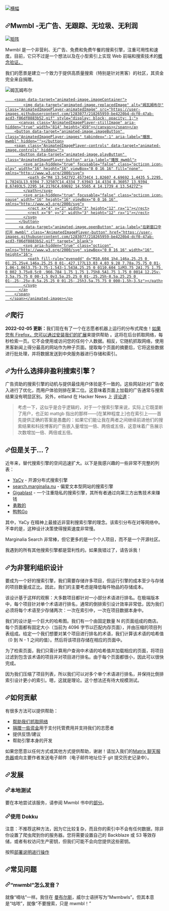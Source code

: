 <div class="Box-sc-g0xbh4-0 bJMeLZ js-snippet-clipboard-copy-unpositioned" data-hpc="true"><article class="markdown-body entry-content container-lg" itemprop="text"><p dir="auto"><a target="_blank" rel="noopener noreferrer" href="/mwmbl/mwmbl/blob/main/docs/assets/images/banner_mwmbl.svg"><img src="/mwmbl/mwmbl/raw/main/docs/assets/images/banner_mwmbl.svg" alt="横幅" style="max-width: 100%;"></a></p>
<h1 tabindex="-1" dir="auto"><a id="user-content-mwmbl---no-ads-no-tracking-no-cruft-no-profit" class="anchor" aria-hidden="true" tabindex="-1" href="#mwmbl---no-ads-no-tracking-no-cruft-no-profit"><svg class="octicon octicon-link" viewBox="0 0 16 16" version="1.1" width="16" height="16" aria-hidden="true"><path d="m7.775 3.275 1.25-1.25a3.5 3.5 0 1 1 4.95 4.95l-2.5 2.5a3.5 3.5 0 0 1-4.95 0 .751.751 0 0 1 .018-1.042.751.751 0 0 1 1.042-.018 1.998 1.998 0 0 0 2.83 0l2.5-2.5a2.002 2.002 0 0 0-2.83-2.83l-1.25 1.25a.751.751 0 0 1-1.042-.018.751.751 0 0 1-.018-1.042Zm-4.69 9.64a1.998 1.998 0 0 0 2.83 0l1.25-1.25a.751.751 0 0 1 1.042.018.751.751 0 0 1 .018 1.042l-1.25 1.25a3.5 3.5 0 1 1-4.95-4.95l2.5-2.5a3.5 3.5 0 0 1 4.95 0 .751.751 0 0 1-.018 1.042.751.751 0 0 1-1.042.018 1.998 1.998 0 0 0-2.83 0l-2.5 2.5a1.998 1.998 0 0 0 0 2.83Z"></path></svg></a><font style="vertical-align: inherit;"><font style="vertical-align: inherit;">Mwmbl -</font></font><strong><font style="vertical-align: inherit;"><font style="vertical-align: inherit;">无广告、无跟踪、无垃圾、无利润</font></font></strong></h1>
<p dir="auto"><a href="https://matrix.to/#/#mwmbl:matrix.org" rel="nofollow"><img src="https://camo.githubusercontent.com/dc03dba1c5fb5a655a82e25c1b15b0dcd343f301359def98d4b500d63aae1323/68747470733a2f2f696d672e736869656c64732e696f2f6d61747269782f6d776d626c3a6d61747269782e6f7267" alt="矩阵" data-canonical-src="https://img.shields.io/matrix/mwmbl:matrix.org" style="max-width: 100%;"></a></p>
<p dir="auto"><font style="vertical-align: inherit;"><font style="vertical-align: inherit;">Mwmbl 是一个非营利、无广告、免费和免费午餐的搜索引擎，注重可用性和速度。</font><font style="vertical-align: inherit;">目前，它只不过是一个想法以及</font><font style="vertical-align: inherit;">在小型索引上实现 Web 前端和搜索技术的</font></font><a href="https://mwmbl.org/" rel="nofollow"><font style="vertical-align: inherit;"><font style="vertical-align: inherit;">概念验证。</font></font></a><font style="vertical-align: inherit;"></font></p>
<p dir="auto"><font style="vertical-align: inherit;"><font style="vertical-align: inherit;">我们的愿景是建立一个致力于提供高质量搜索（特别是针对黑客）的社区，其资金完全来自捐赠。</font></font></p>
<p dir="auto"><animated-image data-catalyst=""><a target="_blank" rel="noopener noreferrer nofollow" href="https://user-images.githubusercontent.com/1283077/218265959-be4220b4-dcf0-47ab-acd3-f06df0883b52.gif" data-target="animated-image.originalLink"><img src="https://user-images.githubusercontent.com/1283077/218265959-be4220b4-dcf0-47ab-acd3-f06df0883b52.gif" alt="姆瓦姆布尔" style="max-width: 100%; display: inline-block;" data-target="animated-image.originalImage"></a>
      <span class="AnimatedImagePlayer" data-target="animated-image.player" hidden="">
        <a data-target="animated-image.replacedLink" class="AnimatedImagePlayer-images" href="https://user-images.githubusercontent.com/1283077/218265959-be4220b4-dcf0-47ab-acd3-f06df0883b52.gif" target="_blank">
          
        <span data-target="animated-image.imageContainer">
            <img data-target="animated-image.replacedImage" alt="姆瓦姆布尔" class="AnimatedImagePlayer-animatedImage" src="https://user-images.githubusercontent.com/1283077/218265959-be4220b4-dcf0-47ab-acd3-f06df0883b52.gif" style="display: block; opacity: 1;">
          <canvas class="AnimatedImagePlayer-stillImage" aria-hidden="true" width="814" height="459"></canvas></span></a>
        <button data-target="animated-image.imageButton" class="AnimatedImagePlayer-images" tabindex="-1" aria-label="播放 mwmbl" hidden=""></button>
        <span class="AnimatedImagePlayer-controls" data-target="animated-image.controls" hidden="">
          <button data-target="animated-image.playButton" class="AnimatedImagePlayer-button" aria-label="播放 mwmbl">
            <svg aria-hidden="true" focusable="false" class="octicon icon-play" width="16" height="16" viewBox="0 0 16 16" fill="none" xmlns="http://www.w3.org/2000/svg">
              <path d="M4 13.5427V2.45734C4 1.82607 4.69692 1.4435 5.2295 1.78241L13.9394 7.32507C14.4334 7.63943 14.4334 8.36057 13.9394 8.67493L5.2295 14.2176C4.69692 14.5565 4 14.1739 4 13.5427Z">
            </path></svg>
            <svg aria-hidden="true" focusable="false" class="octicon icon-pause" width="16" height="16" viewBox="0 0 16 16" xmlns="http://www.w3.org/2000/svg">
              <rect x="4" y="2" width="3" height="12" rx="1"></rect>
              <rect x="9" y="2" width="3" height="12" rx="1"></rect>
            </svg>
          </button>
          <a data-target="animated-image.openButton" aria-label="在新窗口中打开 mwmbl" class="AnimatedImagePlayer-button" href="https://user-images.githubusercontent.com/1283077/218265959-be4220b4-dcf0-47ab-acd3-f06df0883b52.gif" target="_blank">
            <svg aria-hidden="true" class="octicon" xmlns="http://www.w3.org/2000/svg" viewBox="0 0 16 16" width="16" height="16">
              <path fill-rule="evenodd" d="M10.604 1h4.146a.25.25 0 01.25.25v4.146a.25.25 0 01-.427.177L13.03 4.03 9.28 7.78a.75.75 0 01-1.06-1.06l3.75-3.75-1.543-1.543A.25.25 0 0110.604 1zM3.75 2A1.75 1.75 0 002 3.75v8.5c0 .966.784 1.75 1.75 1.75h8.5A1.75 1.75 0 0014 12.25v-3.5a.75.75 0 00-1.5 0v3.5a.25.25 0 01-.25.25h-8.5a.25.25 0 01-.25-.25v-8.5a.25.25 0 01.25-.25h3.5a.75.75 0 000-1.5h-3.5z"></path>
            </svg>
          </a>
        </span>
      </span></animated-image></p>
<h1 tabindex="-1" dir="auto"><a id="user-content-crawling" class="anchor" aria-hidden="true" tabindex="-1" href="#crawling"><svg class="octicon octicon-link" viewBox="0 0 16 16" version="1.1" width="16" height="16" aria-hidden="true"><path d="m7.775 3.275 1.25-1.25a3.5 3.5 0 1 1 4.95 4.95l-2.5 2.5a3.5 3.5 0 0 1-4.95 0 .751.751 0 0 1 .018-1.042.751.751 0 0 1 1.042-.018 1.998 1.998 0 0 0 2.83 0l2.5-2.5a2.002 2.002 0 0 0-2.83-2.83l-1.25 1.25a.751.751 0 0 1-1.042-.018.751.751 0 0 1-.018-1.042Zm-4.69 9.64a1.998 1.998 0 0 0 2.83 0l1.25-1.25a.751.751 0 0 1 1.042.018.751.751 0 0 1 .018 1.042l-1.25 1.25a3.5 3.5 0 1 1-4.95-4.95l2.5-2.5a3.5 3.5 0 0 1 4.95 0 .751.751 0 0 1-.018 1.042.751.751 0 0 1-1.042.018 1.998 1.998 0 0 0-2.83 0l-2.5 2.5a1.998 1.998 0 0 0 0 2.83Z"></path></svg></a><font style="vertical-align: inherit;"><font style="vertical-align: inherit;">爬行</font></font></h1>
<p dir="auto"><strong><font style="vertical-align: inherit;"><font style="vertical-align: inherit;">2022-02-05 更新：</font></font></strong><font style="vertical-align: inherit;"><font style="vertical-align: inherit;">我们现在有了一个在志愿者机器上运行的分布式爬虫！</font></font><a href="https://addons.mozilla.org/en-GB/firefox/addon/mwmbl-web-crawler/" rel="nofollow"><font style="vertical-align: inherit;"><font style="vertical-align: inherit;">如果您有 Firefox，您可以通过安装我们的扩展</font></font></a><font style="vertical-align: inherit;"><font style="vertical-align: inherit;">来提供帮助
</font><font style="vertical-align: inherit;">。</font><font style="vertical-align: inherit;">这将在后台抓取网络，每秒检索一页。</font><font style="vertical-align: inherit;">它不会使用或访问您的任何个人数据。</font><font style="vertical-align: inherit;">相反，它随机抓取网络，使用黑客新闻上得分最高的网站作为种子页面。</font><font style="vertical-align: inherit;">提取每个页面的摘要后，它将这些数据进行批处理，并将数据发送到中央服务器进行存储和索引。</font></font></p>
<h1 tabindex="-1" dir="auto"><a id="user-content-why-a-non-profit-search-engine" class="anchor" aria-hidden="true" tabindex="-1" href="#why-a-non-profit-search-engine"><svg class="octicon octicon-link" viewBox="0 0 16 16" version="1.1" width="16" height="16" aria-hidden="true"><path d="m7.775 3.275 1.25-1.25a3.5 3.5 0 1 1 4.95 4.95l-2.5 2.5a3.5 3.5 0 0 1-4.95 0 .751.751 0 0 1 .018-1.042.751.751 0 0 1 1.042-.018 1.998 1.998 0 0 0 2.83 0l2.5-2.5a2.002 2.002 0 0 0-2.83-2.83l-1.25 1.25a.751.751 0 0 1-1.042-.018.751.751 0 0 1-.018-1.042Zm-4.69 9.64a1.998 1.998 0 0 0 2.83 0l1.25-1.25a.751.751 0 0 1 1.042.018.751.751 0 0 1 .018 1.042l-1.25 1.25a3.5 3.5 0 1 1-4.95-4.95l2.5-2.5a3.5 3.5 0 0 1 4.95 0 .751.751 0 0 1-.018 1.042.751.751 0 0 1-1.042.018 1.998 1.998 0 0 0-2.83 0l-2.5 2.5a1.998 1.998 0 0 0 0 2.83Z"></path></svg></a><font style="vertical-align: inherit;"><font style="vertical-align: inherit;">为什么选择非盈利搜索引擎？</font></font></h1>
<p dir="auto"><font style="vertical-align: inherit;"><font style="vertical-align: inherit;">广告资助的搜索引擎的动机与提供最佳用户体验是不一致的。</font><font style="vertical-align: inherit;">这些网站针对广告收入进行了优化，而用户体验则排在第二位。</font><font style="vertical-align: inherit;">这意味着页面上加载的广告通常与搜索结果没有明显区别。</font><font style="vertical-align: inherit;">另外，eitland 在 Hacker News 上
</font></font><a href="https://news.ycombinator.com/item?id=29427442" rel="nofollow"><font style="vertical-align: inherit;"><font style="vertical-align: inherit;">评论道</font></font></a><font style="vertical-align: inherit;"><font style="vertical-align: inherit;">：</font></font></p>
<blockquote>
<p dir="auto"><font style="vertical-align: inherit;"><font style="vertical-align: inherit;">考虑一下，这似乎是合乎逻辑的，对于一个搜索引擎来说，实际上它既垄断了用户，也正如 mattgb 指出的那样——[在某种程度上]也在索引上——首先提供正确的答案是愚蠢的：如果它们能让我在两者之间继续前进他们的搜索结果和科技博客的广告嵌入量增加一倍、两倍或五倍，这意味着广告展示次数增加一倍、两倍或五倍。</font></font></p>
</blockquote>
<h1 tabindex="-1" dir="auto"><a id="user-content-but-what-about" class="anchor" aria-hidden="true" tabindex="-1" href="#but-what-about"><svg class="octicon octicon-link" viewBox="0 0 16 16" version="1.1" width="16" height="16" aria-hidden="true"><path d="m7.775 3.275 1.25-1.25a3.5 3.5 0 1 1 4.95 4.95l-2.5 2.5a3.5 3.5 0 0 1-4.95 0 .751.751 0 0 1 .018-1.042.751.751 0 0 1 1.042-.018 1.998 1.998 0 0 0 2.83 0l2.5-2.5a2.002 2.002 0 0 0-2.83-2.83l-1.25 1.25a.751.751 0 0 1-1.042-.018.751.751 0 0 1-.018-1.042Zm-4.69 9.64a1.998 1.998 0 0 0 2.83 0l1.25-1.25a.751.751 0 0 1 1.042.018.751.751 0 0 1 .018 1.042l-1.25 1.25a3.5 3.5 0 1 1-4.95-4.95l2.5-2.5a3.5 3.5 0 0 1 4.95 0 .751.751 0 0 1-.018 1.042.751.751 0 0 1-1.042.018 1.998 1.998 0 0 0-2.83 0l-2.5 2.5a1.998 1.998 0 0 0 0 2.83Z"></path></svg></a><font style="vertical-align: inherit;"><font style="vertical-align: inherit;">但是关于...？</font></font></h1>
<p dir="auto"><font style="vertical-align: inherit;"><font style="vertical-align: inherit;">近年来，替代搜索引擎的空间迅速扩大。</font><font style="vertical-align: inherit;">以下是我感兴趣的一些非常不完整的列表：</font></font></p>
<ul dir="auto">
<li><a href="https://yacy.net/" rel="nofollow"><font style="vertical-align: inherit;"><font style="vertical-align: inherit;">YaCy</font></font></a><font style="vertical-align: inherit;"><font style="vertical-align: inherit;"> - 开源分布式搜索引擎</font></font></li>
<li><a href="https://search.marginalia.nu/" rel="nofollow"><font style="vertical-align: inherit;"><font style="vertical-align: inherit;">search.marginalia.nu</font></font></a><font style="vertical-align: inherit;"><font style="vertical-align: inherit;"> - 偏爱文本型网站的搜索引擎</font></font></li>
<li><a href="https://gigablast.com/" rel="nofollow"><font style="vertical-align: inherit;"><font style="vertical-align: inherit;">Gigablast</font></font></a><font style="vertical-align: inherit;"><font style="vertical-align: inherit;"> - 一个注重隐私的搜索引擎，其所有者通过向第三方出售技术来赚钱</font></font></li>
<li><a href="https://search.brave.com/" rel="nofollow"><font style="vertical-align: inherit;"><font style="vertical-align: inherit;">勇敢的</font></font></a></li>
<li><a href="https://duckduckgo.com/" rel="nofollow"><font style="vertical-align: inherit;"><font style="vertical-align: inherit;">鸭鸭Go</font></font></a></li>
</ul>
<p dir="auto"><font style="vertical-align: inherit;"><font style="vertical-align: inherit;">其中，YaCy 在精神上最接近非营利搜索引擎的理念。</font><font style="vertical-align: inherit;">该索引分布在对等网络中。</font><font style="vertical-align: inherit;">不幸的是，这种设计决策使得搜索速度非常慢。</font></font></p>
<p dir="auto"><font style="vertical-align: inherit;"><font style="vertical-align: inherit;">Marginalia Search 非常棒，但它更多的是一个个人项目，而不是一个开源社区。</font></font></p>
<p dir="auto"><font style="vertical-align: inherit;"><font style="vertical-align: inherit;">我遇到的所有其他搜索引擎都是营利性的。</font><font style="vertical-align: inherit;">如果我错过了，请告诉我！</font></font></p>
<h1 tabindex="-1" dir="auto"><a id="user-content-designing-for-non-profit" class="anchor" aria-hidden="true" tabindex="-1" href="#designing-for-non-profit"><svg class="octicon octicon-link" viewBox="0 0 16 16" version="1.1" width="16" height="16" aria-hidden="true"><path d="m7.775 3.275 1.25-1.25a3.5 3.5 0 1 1 4.95 4.95l-2.5 2.5a3.5 3.5 0 0 1-4.95 0 .751.751 0 0 1 .018-1.042.751.751 0 0 1 1.042-.018 1.998 1.998 0 0 0 2.83 0l2.5-2.5a2.002 2.002 0 0 0-2.83-2.83l-1.25 1.25a.751.751 0 0 1-1.042-.018.751.751 0 0 1-.018-1.042Zm-4.69 9.64a1.998 1.998 0 0 0 2.83 0l1.25-1.25a.751.751 0 0 1 1.042.018.751.751 0 0 1 .018 1.042l-1.25 1.25a3.5 3.5 0 1 1-4.95-4.95l2.5-2.5a3.5 3.5 0 0 1 4.95 0 .751.751 0 0 1-.018 1.042.751.751 0 0 1-1.042.018 1.998 1.998 0 0 0-2.83 0l-2.5 2.5a1.998 1.998 0 0 0 0 2.83Z"></path></svg></a><font style="vertical-align: inherit;"><font style="vertical-align: inherit;">为非营利组织设计</font></font></h1>
<p dir="auto"><font style="vertical-align: inherit;"><font style="vertical-align: inherit;">要成为一个好的搜索引擎，我们需要存储许多项目，但运行引擎的成本至少与存储的项目数量成正比。</font><font style="vertical-align: inherit;">因此，我们的主要考虑是降低每件物品的存储成本。</font></font></p>
<p dir="auto"><font style="vertical-align: inherit;"><font style="vertical-align: inherit;">该设计基于这样的观察：大多数项目都针对一小部分术语进行排名。</font><font style="vertical-align: inherit;">在极端版本中，每个项目针对单个术语进行排名，通常的倒排索引设计效率非常低，因为我们必须将每个术语至少存储两次：一次在索引中，一次在项目数据本身中。</font></font></p>
<p dir="auto"><font style="vertical-align: inherit;"><font style="vertical-align: inherit;">我们的设计是一个巨大的哈希图。</font><font style="vertical-align: inherit;">我们有一个由固定数量 N 的页面组成的商店。</font><font style="vertical-align: inherit;">每个页面都有固定大小（当前为 4096 字节以匹配内存页面），并由压缩的项目列表组成。</font><font style="vertical-align: inherit;">给定一个我们想要对某个项目进行排名的术语，我们计算该术语的哈希值（0 到 N - 1 之间的值）。然后将该项目存储在相应的页面中。</font></font></p>
<p dir="auto"><font style="vertical-align: inherit;"><font style="vertical-align: inherit;">为了检索页面，我们只需计算用户查询中术语的哈希值并加载相应的页面，将项目过滤到包含该术语的项目并对项目进行排名。</font><font style="vertical-align: inherit;">由于每个页面都很小，因此可以很快完成。</font></font></p>
<p dir="auto"><font style="vertical-align: inherit;"><font style="vertical-align: inherit;">因为我们压缩了项目列表，所以我们可以对多个单个术语进行排名，并保持比倒排索引设计更小的索引。</font><font style="vertical-align: inherit;">嗯，这就是理论。</font><font style="vertical-align: inherit;">这个想法还有待大规模测试。</font></font></p>
<h1 tabindex="-1" dir="auto"><a id="user-content-how-to-contribute" class="anchor" aria-hidden="true" tabindex="-1" href="#how-to-contribute"><svg class="octicon octicon-link" viewBox="0 0 16 16" version="1.1" width="16" height="16" aria-hidden="true"><path d="m7.775 3.275 1.25-1.25a3.5 3.5 0 1 1 4.95 4.95l-2.5 2.5a3.5 3.5 0 0 1-4.95 0 .751.751 0 0 1 .018-1.042.751.751 0 0 1 1.042-.018 1.998 1.998 0 0 0 2.83 0l2.5-2.5a2.002 2.002 0 0 0-2.83-2.83l-1.25 1.25a.751.751 0 0 1-1.042-.018.751.751 0 0 1-.018-1.042Zm-4.69 9.64a1.998 1.998 0 0 0 2.83 0l1.25-1.25a.751.751 0 0 1 1.042.018.751.751 0 0 1 .018 1.042l-1.25 1.25a3.5 3.5 0 1 1-4.95-4.95l2.5-2.5a3.5 3.5 0 0 1 4.95 0 .751.751 0 0 1-.018 1.042.751.751 0 0 1-1.042.018 1.998 1.998 0 0 0-2.83 0l-2.5 2.5a1.998 1.998 0 0 0 0 2.83Z"></path></svg></a><font style="vertical-align: inherit;"><font style="vertical-align: inherit;">如何贡献</font></font></h1>
<p dir="auto"><font style="vertical-align: inherit;"><font style="vertical-align: inherit;">有很多方法可以提供帮助：</font></font></p>
<ul dir="auto">
<li><a href="https://addons.mozilla.org/en-GB/firefox/addon/mwmbl-web-crawler/" rel="nofollow"><font style="vertical-align: inherit;"><font style="vertical-align: inherit;">帮助我们抓取网络</font></font></a></li>
<li><a href="https://opencollective.com/mwmbl" rel="nofollow"><font style="vertical-align: inherit;"><font style="vertical-align: inherit;">捐赠一些资金</font></font></a><font style="vertical-align: inherit;"><font style="vertical-align: inherit;">用于支付托管费用并支持我们的志愿者</font></font></li>
<li><font style="vertical-align: inherit;"><font style="vertical-align: inherit;">提供反馈/建议</font></font></li>
<li><font style="vertical-align: inherit;"><font style="vertical-align: inherit;">帮助引擎本身的开发</font></font></li>
</ul>
<p dir="auto"><font style="vertical-align: inherit;"><font style="vertical-align: inherit;">如果您愿意以任何方式或其他方式提供帮助，谢谢！</font><font style="vertical-align: inherit;">请加入我们的</font></font><a href="https://matrix.to/#/#mwmbl:matrix.org" rel="nofollow"><font style="vertical-align: inherit;"><font style="vertical-align: inherit;">Matrix 聊天服务器</font></font></a><font style="vertical-align: inherit;"><font style="vertical-align: inherit;">或向主要作者发送电子邮件（电子邮件地址位于 git 提交历史记录中）。</font></font></p>
<h1 tabindex="-1" dir="auto"><a id="user-content-development" class="anchor" aria-hidden="true" tabindex="-1" href="#development"><svg class="octicon octicon-link" viewBox="0 0 16 16" version="1.1" width="16" height="16" aria-hidden="true"><path d="m7.775 3.275 1.25-1.25a3.5 3.5 0 1 1 4.95 4.95l-2.5 2.5a3.5 3.5 0 0 1-4.95 0 .751.751 0 0 1 .018-1.042.751.751 0 0 1 1.042-.018 1.998 1.998 0 0 0 2.83 0l2.5-2.5a2.002 2.002 0 0 0-2.83-2.83l-1.25 1.25a.751.751 0 0 1-1.042-.018.751.751 0 0 1-.018-1.042Zm-4.69 9.64a1.998 1.998 0 0 0 2.83 0l1.25-1.25a.751.751 0 0 1 1.042.018.751.751 0 0 1 .018 1.042l-1.25 1.25a3.5 3.5 0 1 1-4.95-4.95l2.5-2.5a3.5 3.5 0 0 1 4.95 0 .751.751 0 0 1-.018 1.042.751.751 0 0 1-1.042.018 1.998 1.998 0 0 0-2.83 0l-2.5 2.5a1.998 1.998 0 0 0 0 2.83Z"></path></svg></a><font style="vertical-align: inherit;"><font style="vertical-align: inherit;">发展</font></font></h1>
<h3 tabindex="-1" dir="auto"><a id="user-content-local-testing" class="anchor" aria-hidden="true" tabindex="-1" href="#local-testing"><svg class="octicon octicon-link" viewBox="0 0 16 16" version="1.1" width="16" height="16" aria-hidden="true"><path d="m7.775 3.275 1.25-1.25a3.5 3.5 0 1 1 4.95 4.95l-2.5 2.5a3.5 3.5 0 0 1-4.95 0 .751.751 0 0 1 .018-1.042.751.751 0 0 1 1.042-.018 1.998 1.998 0 0 0 2.83 0l2.5-2.5a2.002 2.002 0 0 0-2.83-2.83l-1.25 1.25a.751.751 0 0 1-1.042-.018.751.751 0 0 1-.018-1.042Zm-4.69 9.64a1.998 1.998 0 0 0 2.83 0l1.25-1.25a.751.751 0 0 1 1.042.018.751.751 0 0 1 .018 1.042l-1.25 1.25a3.5 3.5 0 1 1-4.95-4.95l2.5-2.5a3.5 3.5 0 0 1 4.95 0 .751.751 0 0 1-.018 1.042.751.751 0 0 1-1.042.018 1.998 1.998 0 0 0-2.83 0l-2.5 2.5a1.998 1.998 0 0 0 0 2.83Z"></path></svg></a><font style="vertical-align: inherit;"><font style="vertical-align: inherit;">本地测试</font></font></h3>
<p dir="auto"><font style="vertical-align: inherit;"><font style="vertical-align: inherit;">要在本地尝试该服务，请参阅 Mwmbl 书中的</font></font><a href="https://book.mwmbl.org/page/developers/" rel="nofollow"><font style="vertical-align: inherit;"><font style="vertical-align: inherit;">部分</font></font></a><font style="vertical-align: inherit;"><font style="vertical-align: inherit;">。</font></font></p>
<h3 tabindex="-1" dir="auto"><a id="user-content-using-dokku" class="anchor" aria-hidden="true" tabindex="-1" href="#using-dokku"><svg class="octicon octicon-link" viewBox="0 0 16 16" version="1.1" width="16" height="16" aria-hidden="true"><path d="m7.775 3.275 1.25-1.25a3.5 3.5 0 1 1 4.95 4.95l-2.5 2.5a3.5 3.5 0 0 1-4.95 0 .751.751 0 0 1 .018-1.042.751.751 0 0 1 1.042-.018 1.998 1.998 0 0 0 2.83 0l2.5-2.5a2.002 2.002 0 0 0-2.83-2.83l-1.25 1.25a.751.751 0 0 1-1.042-.018.751.751 0 0 1-.018-1.042Zm-4.69 9.64a1.998 1.998 0 0 0 2.83 0l1.25-1.25a.751.751 0 0 1 1.042.018.751.751 0 0 1 .018 1.042l-1.25 1.25a3.5 3.5 0 1 1-4.95-4.95l2.5-2.5a3.5 3.5 0 0 1 4.95 0 .751.751 0 0 1-.018 1.042.751.751 0 0 1-1.042.018 1.998 1.998 0 0 0-2.83 0l-2.5 2.5a1.998 1.998 0 0 0 0 2.83Z"></path></svg></a><font style="vertical-align: inherit;"><font style="vertical-align: inherit;">使用 Dokku</font></font></h3>
<p dir="auto"><font style="vertical-align: inherit;"><font style="vertical-align: inherit;">注意：不推荐这种方法，因为它比较复杂，而且你的索引中不会有任何数据，除非你设置了爬虫爬到你的服务器。</font><font style="vertical-align: inherit;">您将需要设置自己的 Backblaze 或 S3 等效存储，或者有权访问生产密钥，但我们可能不会向您提供这些密钥。</font></font></p>
<p dir="auto"><font style="vertical-align: inherit;"><font style="vertical-align: inherit;">按照</font></font><a href="https://github.com/mwmbl/mwmbl/wiki/Deployment"><font style="vertical-align: inherit;"><font style="vertical-align: inherit;">部署说明进行操作</font></font></a></p>
<h1 tabindex="-1" dir="auto"><a id="user-content-frequently-asked-question" class="anchor" aria-hidden="true" tabindex="-1" href="#frequently-asked-question"><svg class="octicon octicon-link" viewBox="0 0 16 16" version="1.1" width="16" height="16" aria-hidden="true"><path d="m7.775 3.275 1.25-1.25a3.5 3.5 0 1 1 4.95 4.95l-2.5 2.5a3.5 3.5 0 0 1-4.95 0 .751.751 0 0 1 .018-1.042.751.751 0 0 1 1.042-.018 1.998 1.998 0 0 0 2.83 0l2.5-2.5a2.002 2.002 0 0 0-2.83-2.83l-1.25 1.25a.751.751 0 0 1-1.042-.018.751.751 0 0 1-.018-1.042Zm-4.69 9.64a1.998 1.998 0 0 0 2.83 0l1.25-1.25a.751.751 0 0 1 1.042.018.751.751 0 0 1 .018 1.042l-1.25 1.25a3.5 3.5 0 1 1-4.95-4.95l2.5-2.5a3.5 3.5 0 0 1 4.95 0 .751.751 0 0 1-.018 1.042.751.751 0 0 1-1.042.018 1.998 1.998 0 0 0-2.83 0l-2.5 2.5a1.998 1.998 0 0 0 0 2.83Z"></path></svg></a><font style="vertical-align: inherit;"><font style="vertical-align: inherit;">常见问题</font></font></h1>
<h3 tabindex="-1" dir="auto"><a id="user-content-how-do-you-pronounce-mwmbl" class="anchor" aria-hidden="true" tabindex="-1" href="#how-do-you-pronounce-mwmbl"><svg class="octicon octicon-link" viewBox="0 0 16 16" version="1.1" width="16" height="16" aria-hidden="true"><path d="m7.775 3.275 1.25-1.25a3.5 3.5 0 1 1 4.95 4.95l-2.5 2.5a3.5 3.5 0 0 1-4.95 0 .751.751 0 0 1 .018-1.042.751.751 0 0 1 1.042-.018 1.998 1.998 0 0 0 2.83 0l2.5-2.5a2.002 2.002 0 0 0-2.83-2.83l-1.25 1.25a.751.751 0 0 1-1.042-.018.751.751 0 0 1-.018-1.042Zm-4.69 9.64a1.998 1.998 0 0 0 2.83 0l1.25-1.25a.751.751 0 0 1 1.042.018.751.751 0 0 1 .018 1.042l-1.25 1.25a3.5 3.5 0 1 1-4.95-4.95l2.5-2.5a3.5 3.5 0 0 1 4.95 0 .751.751 0 0 1-.018 1.042.751.751 0 0 1-1.042.018 1.998 1.998 0 0 0-2.83 0l-2.5 2.5a1.998 1.998 0 0 0 0 2.83Z"></path></svg></a><font style="vertical-align: inherit;"><font style="vertical-align: inherit;">“mwmbl”怎么发音？</font></font></h3>
<p dir="auto"><font style="vertical-align: inherit;"><font style="vertical-align: inherit;">就像“嘀咕”一样。</font><font style="vertical-align: inherit;">我住在
</font></font><a href="https://en.wikipedia.org/wiki/Mumbles" rel="nofollow"><font style="vertical-align: inherit;"><font style="vertical-align: inherit;">曼布尔斯</font></font></a><font style="vertical-align: inherit;"><font style="vertical-align: inherit;">，威尔士语拼写为“Mwmbwls”。</font><font style="vertical-align: inherit;">但其本意是“咕哝”，就像“不要搜索，只是 mwmbl！”</font></font></p>
</article></div>
